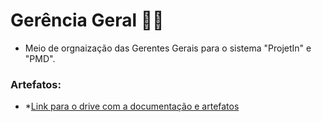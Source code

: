 # Gerência Geral 👩‍💼

- Meio de orgnaização das Gerentes Gerais para o sistema "ProjetIn" e "PMD".

### Artefatos:
- *[Link para o drive com a documentação e artefatos](https://drive.google.com/drive/u/0/folders/142QJhVXL-9y8XwMYoOKAactwgHMI6Q_j)
